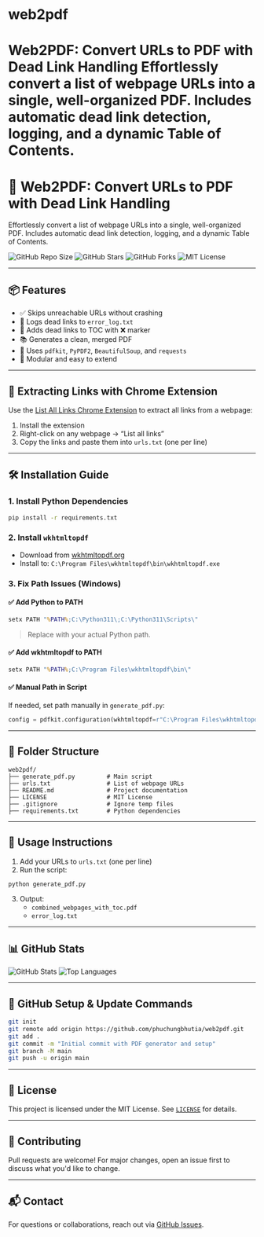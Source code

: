 # web2pdf
Web2PDF: Convert URLs to PDF with Dead Link Handling  Effortlessly convert a list of webpage URLs into a single, well-organized PDF. Includes automatic dead link detection, logging, and a dynamic Table of Contents.
=======
# 🧾 Web2PDF: Convert URLs to PDF with Dead Link Handling

Effortlessly convert a list of webpage URLs into a single, well-organized PDF. Includes automatic dead link detection, logging, and a dynamic Table of Contents.

![GitHub Repo Size](https://img.shields.io/github/repo-size/phuchungbhutia/web2pdf)
![GitHub Stars](https://img.shields.io/github/stars/phuchungbhutia/web2pdf?style=social)
![GitHub Forks](https://img.shields.io/github/forks/phuchungbhutia/web2pdf?style=social)
![MIT License](https://img.shields.io/github/license/phuchungbhutia/web2pdf)

---

## 📦 Features

- ✅ Skips unreachable URLs without crashing
- 📝 Logs dead links to `error_log.txt`
- 📄 Adds dead links to TOC with ❌ marker
- 📚 Generates a clean, merged PDF
- 🧠 Uses `pdfkit`, `PyPDF2`, `BeautifulSoup`, and `requests`
- 🧾 Modular and easy to extend

---

## 🔗 Extracting Links with Chrome Extension

Use the [List All Links Chrome Extension](https://chromewebstore.google.com/detail/list-all-links/kmdahcegpgbgcpadeomdieodglfedabj?hl=en-US&utm_source=ext_sidebar) to extract all links from a webpage:

1. Install the extension
2. Right-click on any webpage → “List all links”
3. Copy the links and paste them into `urls.txt` (one per line)

---

## 🛠️ Installation Guide

### 1. Install Python Dependencies

```bash
pip install -r requirements.txt
```

### 2. Install `wkhtmltopdf`

- Download from [wkhtmltopdf.org](https://wkhtmltopdf.org/downloads.html)
- Install to: `C:\Program Files\wkhtmltopdf\bin\wkhtmltopdf.exe`

### 3. Fix Path Issues (Windows)

#### ✅ Add Python to PATH

```cmd
setx PATH "%PATH%;C:\Python311\;C:\Python311\Scripts\"
```

> Replace with your actual Python path.

#### ✅ Add wkhtmltopdf to PATH

```cmd
setx PATH "%PATH%;C:\Program Files\wkhtmltopdf\bin\"
```

#### ✅ Manual Path in Script

If needed, set path manually in `generate_pdf.py`:

```python
config = pdfkit.configuration(wkhtmltopdf=r"C:\Program Files\wkhtmltopdf\bin\wkhtmltopdf.exe")
```

---

## 📂 Folder Structure

```
web2pdf/
├── generate_pdf.py         # Main script
├── urls.txt                # List of webpage URLs
├── README.md               # Project documentation
├── LICENSE                 # MIT License
├── .gitignore              # Ignore temp files
├── requirements.txt        # Python dependencies
```

---

## 📄 Usage Instructions

1. Add your URLs to `urls.txt` (one per line)
2. Run the script:

```bash
python generate_pdf.py
```

3. Output:
   - `combined_webpages_with_toc.pdf`
   - `error_log.txt`

---

## 📊 GitHub Stats

![GitHub Stats](https://github-readme-stats.vercel.app/api?username=phuchungbhutia&show_icons=true&theme=radical)
![Top Languages](https://github-readme-stats.vercel.app/api/top-langs/?username=phuchungbhutia&layout=compact&theme=radical)

---

## 🔄 GitHub Setup & Update Commands

```bash
git init
git remote add origin https://github.com/phuchungbhutia/web2pdf.git
git add .
git commit -m "Initial commit with PDF generator and setup"
git branch -M main
git push -u origin main
```

---

## 📄 License

This project is licensed under the MIT License. See [`LICENSE`](LICENSE) for details.

---

## 🤝 Contributing

Pull requests are welcome! For major changes, open an issue first to discuss what you'd like to change.

---

## 📬 Contact

For questions or collaborations, reach out via [GitHub Issues](https://github.com/phuchungbhutia/web2pdf/issues).

